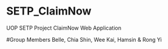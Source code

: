 # SETP_ClaimNow
UOP SETP Project ClaimNow Web Application

#Group Members
Belle, Chia Shin, Wee Kai, Hamsin & Rong Yi
